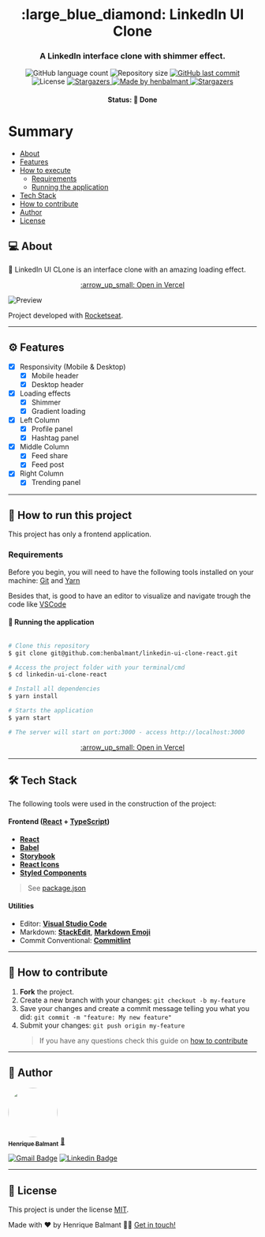 <h1 align="center">
     :large_blue_diamond: LinkedIn UI Clone
</h1>

<h3 align="center">
    A LinkedIn interface clone with shimmer effect.
</h3>

<p align="center">
  <img alt="GitHub language count" src="https://img.shields.io/github/languages/count/henbalmant/linkedin-ui-clone-react?color=%2304D361">

  <img alt="Repository size" src="https://img.shields.io/github/repo-size/henbalmant/linkedin-ui-clone-react">

  <a href="https://github.com/henbalmant/linkedin-ui-clone-react/commits/master">
    <img alt="GitHub last commit" src="https://img.shields.io/github/last-commit/henbalmant/linkedin-ui-clone-react">
  </a>

   <img alt="License" src="https://img.shields.io/badge/license-MIT-brightgreen">
   <a href="https://github.com/henbalmant/linkedin-ui-clone-react/stargazers">
    <img alt="Stargazers" src="https://img.shields.io/github/stars/henbalmant/linkedin-ui-clone-react?style=social">
  </a>

  <a href="https://batcave.dev.br">
    <img alt="Made by henbalmant" src="https://img.shields.io/badge/made%20by-henbalmant-%237519C1">
  </a>

  <a href="https://batcave.dev.br/">
    <img alt="Stargazers" src="https://img.shields.io/badge/Batcave-Community-%237159c1?style=flat&logo=ghost">
    </a>

</p>

<h4 align="center">
	Status: 🚀 Done
</h4>

# Summary

<!--ts-->

- [About](#-about)
- [Features](#%EF%B8%8F-features)
- [How to execute](#-how-to-run-this-project)
  - [Requirements](#requirements)
  - [Running the application](#-running-the-application)
- [Tech Stack](#-tech-stack)
- [How to contribute](#-how-to-contribute)
- [Author](#-author)
- [License](#-license)
<!--te-->

## 💻 About

:large_blue_diamond: LinkedIn UI CLone is an interface clone with an amazing loading effect.

<p align="center">
  <a href="https://linkedin-ui-clone-react.vercel.app/" target="_blank">:arrow_up_small: Open in Vercel</a>
</p>

![Preview](https://github.com/henbalmant/linkedin-ui-clone-react/blob/master/Preview.gif)

Project developed with [Rocketseat](https://youtu.be/-ZV-_7vNRGw).

---

## ⚙️ Features

- [x] Responsivity (Mobile & Desktop)
  - [x] Mobile header
  - [x] Desktop header
- [x] Loading effects
  - [x] Shimmer
  - [x] Gradient loading
- [x] Left Column
  - [x] Profile panel
  - [x] Hashtag panel
- [x] Middle Column
  - [x] Feed share
  - [x] Feed post
- [x] Right Column
  - [x] Trending panel

---

## 🚀 How to run this project

This project has only a frontend application.

### Requirements

Before you begin, you will need to have the following tools installed on your machine:
[Git](https://git-scm.com) and [Yarn](https://yarnpkg.com/getting-started/install)

Besides that, is good to have an editor to visualize and navigate trough the code like [VSCode](https://code.visualstudio.com/)

#### 🎲 Running the application

```bash

# Clone this repository
$ git clone git@github.com:henbalmant/linkedin-ui-clone-react.git

# Access the project folder with your terminal/cmd
$ cd linkedin-ui-clone-react

# Install all dependencies
$ yarn install

# Starts the application
$ yarn start

# The server will start on port:3000 - access http://localhost:3000

```

<p align="center">
  <a href="https://linkedin-ui-clone-react.vercel.app/" target="_blank">:arrow_up_small: Open in Vercel</a>
</p>

---

## 🛠 Tech Stack

The following tools were used in the construction of the project:

#### [](https://github.com/tgmarinho/Ecoleta#server-nodejs--typescript)**Frontend** ([React](https://reactjs.org/) + [TypeScript](https://www.typescriptlang.org/))

- **[React](https://reactjs.org/)**
- **[Babel](https://babeljs.io/)**
- **[Storybook](https://storybook.js.org/)**
- **[React Icons](https://react-icons.github.io/react-icons/)**
- **[Styled Components](https://www.styled-components.com/)**

> See [package.json](https://github.com/henbalmant/linkedin-ui-clone-react/blob/master/package.json)

#### [](https://github.com/tgmarinho/Ecoleta#utilit%C3%A1rios)**Utilities**

- Editor: **[Visual Studio Code](https://code.visualstudio.com/)**
- Markdown: **[StackEdit](https://stackedit.io/)**, **[Markdown Emoji](https://gist.github.com/rxaviers/7360908)**
- Commit Conventional: **[Commitlint](https://github.com/conventional-changelog/commitlint)**

---

## 💪 How to contribute

1. **Fork** the project.
2. Create a new branch with your changes: `git checkout -b my-feature`
3. Save your changes and create a commit message telling you what you did: `git commit -m "feature: My new feature"`
4. Submit your changes: `git push origin my-feature`
   > If you have any questions check this guide on [how to contribute](./CONTRIBUTING.md)

---

## 🦸 Author

<a href="https://batcave.dev.br/author/henbalmant/">
 <img style="border-radius: 50%;" src="https://avatars.githubusercontent.com/u/20211646?v=4" width="100px;" alt=""/>
 <br />
 <sub><b>Henrique Balmant</b></sub></a> <a href="https://batcave.dev.br/author/henbalmant/" title="Batcave">🚀</a>
 <br />

[![Gmail Badge](https://img.shields.io/badge/-henrique.balmant@gmail.com-c14438?style=flat-square&logo=Gmail&logoColor=white&link=mailto:henrique.balmant@gmail.com)](mailto:henrique.balmant@gmail.com)
[![Linkedin Badge](https://img.shields.io/badge/-Henrique%20Balmant-blue?style=flat-square&logo=Linkedin&logoColor=white&link=https://www.linkedin.com/in/henrique-balmant/)](https://www.linkedin.com/in/henrique-balmant/)

---

## 📝 License

This project is under the license [MIT](./LICENSE).

Made with ❤️ by Henrique Balmant 👋🏽 [Get in touch!](https://www.linkedin.com/in/henrique-balmant/)
